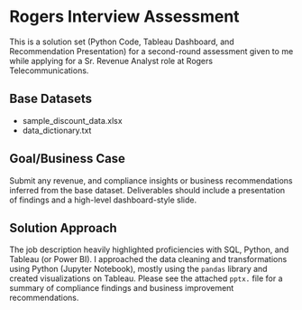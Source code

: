 # Rogers Interview Assessment
This is a solution set (Python Code, Tableau Dashboard, and Recommendation Presentation) for a second-round assessment given to me while applying for a Sr. Revenue Analyst role at Rogers Telecommunications. 

## Base Datasets
- sample_discount_data.xlsx
- data_dictionary.txt

## Goal/Business Case
Submit any revenue, and compliance insights or business recommendations inferred from the base dataset. Deliverables should include a presentation of findings and a high-level dashboard-style slide. 

## Solution Approach
The job description heavily highlighted proficiencies with SQL, Python, and Tableau (or Power BI). I approached the data cleaning and transformations using Python (Jupyter Notebook),  mostly using the `pandas` library and created visualizations on Tableau. Please see the attached `pptx.` file for a summary of compliance findings and business improvement recommendations.

